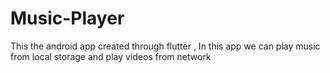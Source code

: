# Music-Player
This the android app created through flutter , In this app we can play music from local storage and play videos from network
